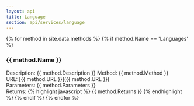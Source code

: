 ```yaml
---
layout: api
title: Language
section: api/services/language
---
```


{% for method in site.data.methods %}
{% if  method.Name == 'Languages' %}
### {{ method.Name }}  
Description: {{ method.Description }}
Method: {{ method.Method }}  
URL: [{{ method.URL }}]({{ method.URL }})  
Parameters: {{ method.Parameters }}  
Returns: 
  {% highlight javascript %}
    {{ method.Returns }} 
  {% endhighlight %}
{% endif %}
{% endfor %}